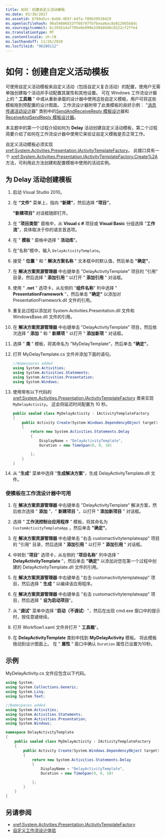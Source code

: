 ```yaml
---
title: 如何：创建自定义活动模板
ms.date: 03/30/2017
ms.assetid: 6760a5cc-6eb8-465f-b4fa-f89b39539429
ms.openlocfilehash: 90a54806833ff66797fb7beaa6ac8a912665bddc
ms.sourcegitcommit: bc293b14af795e0e999e3304dd40c0222cf2ffe4
ms.translationtype: MT
ms.contentlocale: zh-CN
ms.lasthandoff: 11/26/2020
ms.locfileid: "96280112"
---
```

# <a name="how-to-create-a-custom-activity-template"></a>如何：创建自定义活动模板

可使用自定义活动模板来自定义活动（包括自定义复合活动）的配置，使用户无需单独创建每个活动并手动配置其属性和其他设置。 可在 Windows 工作流设计器上的 " **工具箱** " 中或从重新承载的设计器中使用这些自定义模板，用户可将这些模板拖到预配置的设计图面。 工作流设计器附带了此类模板的良好示例： "[消息传递活动设计](/visualstudio/workflow-designer/messaging-activity-designers)器" 类别中的[SendAndReceiveReply 模板设计](/visualstudio/workflow-designer/sendandreceivereply-template-designer)器和[ReceiveAndSendReply 模板设计器](/visualstudio/workflow-designer/receiveandsendreply-template-designer)。

 本主题中的第一个过程介绍如何为 **Delay** 活动创建自定义活动模板，第二个过程简要介绍了如何在工作流设计器中使用它来验证自定义模板是否正常工作。

 自定义活动模板必须实现 <xref:System.Activities.Presentation.IActivityTemplateFactory>。 此接口具有一个 <xref:System.Activities.Presentation.IActivityTemplateFactory.Create%2A> 方法，可利用此方法创建和配置模板中使用的活动实例。

## <a name="to-create-a-template-for-the-delay-activity"></a>为 Delay 活动创建模板

1. 启动 Visual Studio 2010。

2. 在 **“文件”** 菜单上，指向 **“新建”**，然后选择 **“项目”**。

     **“新建项目”** 对话框随即打开。

3. 在 "**项目类型**" 窗格中，从 **Visual c #** 项目或 **Visual Basic** 分组选择 "**工作流**"，具体取决于你的语言首选项。

4. 在 " **模板** " 窗格中选择 " **活动库**"。

5. 在“名称”框中，输入 `DelayActivityTemplate`。 

6. 接受 " **位置** " 和 " **解决方案名称** " 文本框中的默认值，然后单击 **"确定"**。

7. 在 **解决方案资源管理器** 中右键单击 "DelayActivityTemplate" 项目的 "引用" 目录，然后选择 " **添加引用** " 以打开 " **添加引用** " 对话框。

8. 使用 " **.net** " 选项卡，从左侧的 "**组件名称**" 列中选择 " **PresentationFramework** "，然后单击 **"确定"** 以添加对 PresentationFramework.dll 文件的引用。

9. 重复此过程以添加对 System.Activities.Presentation.dll 文件和 WindowsBase.dll 文件的引用。

10. 在 **解决方案资源管理器** 中右键单击 "DelayActivityTemplate" 项目，然后依次选择 " **添加** " 和 " **新建项** " 以打开 " **添加新项** " 对话框。

11. 选择 " **类** " 模板，将其命名为 "MyDelayTemplate"，然后单击 **"确定"**。

12. 打开 MyDelayTemplate.cs 文件并添加下面的语句。

    ```csharp
    //Namespaces added
    using System.Activities;
    using System.Activities.Statements;
    using System.Activities.Presentation;
    using System.Windows;
    ```

13. 使用带有以下代码的 <xref:System.Activities.Presentation.IActivityTemplateFactory> 类来实现 `MyDelayActivity`。 这会将延迟时间配置为 10 秒。

    ```csharp
    public sealed class MyDelayActivity : IActivityTemplateFactory
    {
        public Activity Create(System.Windows.DependencyObject target)
        {
            return new System.Activities.Statements.Delay
            {
                DisplayName = "DelayActivityTemplate",
                Duration = new TimeSpan(0, 0, 10)

            };
        }
    }
    ```

14. 从 "**生成**" 菜单中选择 "**生成解决方案**"，生成 DelayActivityTemplate.dll 文件。

### <a name="to-make-the-template-available-in-a-workflow-designer"></a>使模板在工作流设计器中可用

1. 在 **解决方案资源管理器** 中右键单击 "DelayActivityTemplate" 解决方案，然后依次选择 " **添加** "、" **新建项目** "，以打开 " **添加新项目** " 对话框。

2. 选择 " **工作流控制台应用程序** " 模板，将其命名为 `CustomActivityTemplateApp` ，然后单击 **"确定"**。

3. 在 **解决方案资源管理器** 中右键单击 "右击 customactivitytemplateapp" 项目的 "引用" 目录，然后选择 " **添加引用** " 以打开 " **添加引用** " 对话框。

4. 中转到 "**项目**" 选项卡，从左侧的 "**项目名称**" 列中选择 " **DelayActivityTemplate** "，然后单击 **"确定"** 以添加对您在第一个过程中创建的 DelayActivityTemplate.dll 文件的引用。

5. 在 **解决方案资源管理器** 中右键单击 "右击 customactivitytemplateapp" 项目，然后选择 " **生成** " 以编译该应用程序。

6. 在 **解决方案资源管理器** 中右键单击 "右击 customactivitytemplateapp" 项目，然后选择 " **设为启动项目**"。

7. 从 "**调试**" 菜单中选择 "**启动（不调试**）"，然后在出现 cmd.exe 窗口中的提示时，按任意键继续。

8. 打开 Workflow1.xaml 文件并打开 " **工具箱**"。

9. 在 **DelayActivityTemplate** 类别中找到 **MyDelayActivity** 模板。 将此模板拖动到设计图面上。 在 " **属性** " 窗口中确认 `Duration` 属性已设置为10秒。

## <a name="example"></a>示例

 MyDelayActivity.cs 文件应包含以下代码。

```csharp
using System;
using System.Collections.Generic;
using System.Linq;
using System.Text;

//Namespaces added
using System.Activities;
using System.Activities.Statements;
using System.Activities.Presentation;
using System.Windows;

namespace DelayActivityTemplate
{
    public sealed class MyDelayActivity : IActivityTemplateFactory
    {
        public Activity Create(System.Windows.DependencyObject target)
        {
            return new System.Activities.Statements.Delay
            {
                DisplayName = "DelayActivityTemplate",
                Duration = new TimeSpan(0, 0, 10)

            };
        }
    }
}
```

## <a name="see-also"></a>另请参阅

- <xref:System.Activities.Presentation.IActivityTemplateFactory>
- [自定义工作流设计体验](customizing-the-workflow-design-experience.md)
